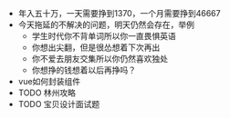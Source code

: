 - 年入五十万，一天需要挣到1370，一个月需要挣到46667
- 今天拖延的不解决的问题，明天仍然会存在，举例
	- 学生时代你不背单词所以你一直畏惧英语
	- 你想出尖翻，但是很怂想着下次再出
	- 你不爱去朋友交集所以你仍然喜欢独处
	- 你想挣的钱想着以后再挣吗？
- vue如何封装组件
- TODO 林州攻略
- TODO 宝贝设计面试题